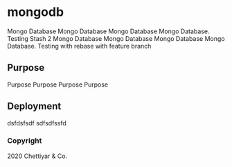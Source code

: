 # mongodb

Mongo Database Mongo Database Mongo Database Mongo Database. Testing Stash 2
Mongo Database Mongo Database Mongo Database Mongo Database. Testing with rebase with feature branch

## Purpose

Purpose Purpose
Purpose Purpose

## Deployment
dsfdsfsdf sdfsdfssfd

### Copyright
2020 Chettiyar & Co.
